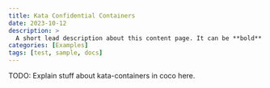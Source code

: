 ```yaml
---
title: Kata Confidential Containers
date: 2023-10-12
description: >
  A short lead description about this content page. It can be **bold** or _italic_ and can be split over multiple paragraphs.
categories: [Examples]
tags: [test, sample, docs]
---
```


TODO: Explain stuff about kata-containers in coco here.
